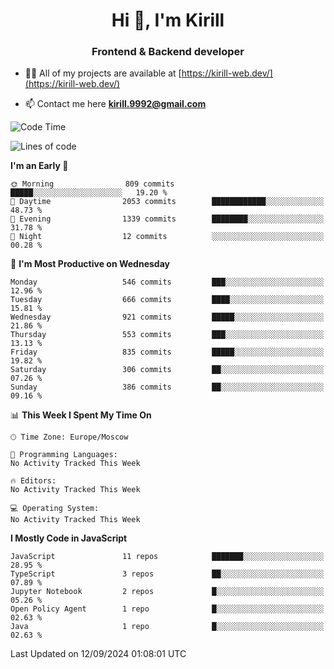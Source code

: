 <h1 align="center">Hi 👋, I'm Kirill</h1>
<h3 align="center">Frontend & Backend developer</h3>

- 👨‍💻 All of my projects are available at [https://kirill-web.dev/](https://kirill-web.dev/)

- 📫 Contact me here **kirill.9992@gmail.com**











<!--START_SECTION:waka-->
![Code Time](http://img.shields.io/badge/Code%20Time-1%2C955%20hrs%2053%20mins-blue)

![Lines of code](https://img.shields.io/badge/From%20Hello%20World%20I%27ve%20Written-4.2%20million%20lines%20of%20code-blue)

**I'm an Early 🐤** 

```text
🌞 Morning                809 commits         █████░░░░░░░░░░░░░░░░░░░░   19.20 % 
🌆 Daytime                2053 commits        ████████████░░░░░░░░░░░░░   48.73 % 
🌃 Evening                1339 commits        ████████░░░░░░░░░░░░░░░░░   31.78 % 
🌙 Night                  12 commits          ░░░░░░░░░░░░░░░░░░░░░░░░░   00.28 % 
```
📅 **I'm Most Productive on Wednesday** 

```text
Monday                   546 commits         ███░░░░░░░░░░░░░░░░░░░░░░   12.96 % 
Tuesday                  666 commits         ████░░░░░░░░░░░░░░░░░░░░░   15.81 % 
Wednesday                921 commits         █████░░░░░░░░░░░░░░░░░░░░   21.86 % 
Thursday                 553 commits         ███░░░░░░░░░░░░░░░░░░░░░░   13.13 % 
Friday                   835 commits         █████░░░░░░░░░░░░░░░░░░░░   19.82 % 
Saturday                 306 commits         ██░░░░░░░░░░░░░░░░░░░░░░░   07.26 % 
Sunday                   386 commits         ██░░░░░░░░░░░░░░░░░░░░░░░   09.16 % 
```


📊 **This Week I Spent My Time On** 

```text
🕑︎ Time Zone: Europe/Moscow

💬 Programming Languages: 
No Activity Tracked This Week

🔥 Editors: 
No Activity Tracked This Week

💻 Operating System: 
No Activity Tracked This Week
```

**I Mostly Code in JavaScript** 

```text
JavaScript               11 repos            ███████░░░░░░░░░░░░░░░░░░   28.95 % 
TypeScript               3 repos             ██░░░░░░░░░░░░░░░░░░░░░░░   07.89 % 
Jupyter Notebook         2 repos             █░░░░░░░░░░░░░░░░░░░░░░░░   05.26 % 
Open Policy Agent        1 repo              █░░░░░░░░░░░░░░░░░░░░░░░░   02.63 % 
Java                     1 repo              █░░░░░░░░░░░░░░░░░░░░░░░░   02.63 % 
```




 Last Updated on 12/09/2024 01:08:01 UTC
<!--END_SECTION:waka-->
